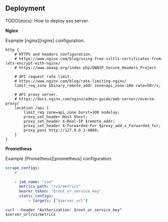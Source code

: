 ## Deployment

TODO(docs): How to deploy sso server.

**Nginx**

Example [nginx][nginx] configuration.

```nginx
http {
    # HTTPS and headers configuration.
    # https://www.nginx.com/blog/using-free-ssltls-certificates-from-lets-encrypt-with-nginx/
    # https://www.owasp.org/index.php/OWASP_Secure_Headers_Project

    # API request rate limit.
    # https://www.nginx.com/blog/rate-limiting-nginx/
    limit_req_zone $binary_remote_addr zone=api_zone:10m rate=50r/s;

    # API proxy server.
    # https://docs.nginx.com/nginx/admin-guide/web-server/reverse-proxy/
    location /api {
        limit_req zone=api_zone burst=100 nodelay;
        proxy_set_header Host $host;
        proxy_set_header X-Real-IP $remote_addr;
        proxy_set_header X-Forwarded-For $proxy_add_x_forwarded_for;
        proxy_pass http://127.0.0.1:4000;
    }
}
```

**Prometheus**

Example [Prometheus][prometheus] configuration.

```yml
scrape_configs:
    # ...

    - job_name: "sso"
      metrics_path: "/v1/metrics"
      bearer_token: "$root_or_service_key"
      static_configs:
          - targets: ["$server_url"]
```

```shell
curl --header "Authorization: $root_or_service_key" $server_url/v1/metrics
```
